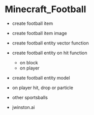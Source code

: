 # Minecraft_Football

* create football item 
* create football item image

* create football entity vector function
* create football entity on hit function
    * on block
    * on player
* create football entity model    

* on player hit, drop or particle


* other sportsballs
* jwinston.ai 
